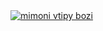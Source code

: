 <a href="https://github.com/swajp">
         <img alt="mimoni vtipy bozi" src="https://upload.hicoria.com/files/AZxYjzDz.png"
      </a>
